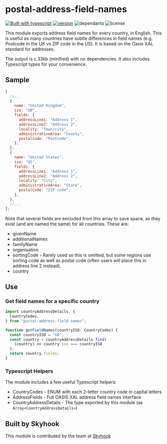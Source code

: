 # postal-address-field-names

[![Built with
typescript](https://badgen.net/badge/icon/typescript?icon=typescript&label)](https://www.typescriptlang.org/)
[![version](https://badgen.net/npm/v/postal-address-field-names)](https://www.npmjs.com/package/postal-address-field-names)
![dependants](https://badgen.net/npm/dependents/postal-address-field-names) ![license](https://badgen.net/npm/license/postal-address-field-names)

This module exports address field names for every country, in English. This is
useful as many countries have subtle differences in field names (e.g. Postcode
in the UK vs ZIP code in the US). It is based on the Oasis XAL standard for addresses.

The output is c.33kb (minified) with no dependencies. It also includes
Typescript types for your convenience.

## Sample

```javascript
[
  //...
  {
    name: "United Kingdom",
    iso: "GB",
    fields: {
      addressLine1: "Address 1",
      addressLine2: "Address 2",
      locality: "Town/city",
      administrativeArea: "County",
      postalCode: "Postcode",
    },
  },
  {
    name: "United States",
    iso: "US",
    fields: {
      addressLine1: "Address 1",
      addressLine2: "Address 2",
      locality: "City",
      administrativeArea: "State",
      postalCode: "ZIP code",
    },
  },
  //...
];
```

Note that several fields are excluded from this array to save space, as they
exist (and are named the same) for all countries. These are:

- givenName
- additionalNames
- familyName
- organisation
- sortingCode - Rarely used so this is omitted, but some regions use sorting
  code as well as postal code (often users will place this in address line 2 instead).
- country

## Use

### Get field names for a specific country

```typescript
import countryAddressDetails, {
  CountryCodes,
} from "postal-address-field-names";

function getFieldNames(countryISO: CountryCodes) {
  const countryISO = "GB";
  const country = countryAddressDetails.find(
    (country) => country.iso === countryISO
  );
  return country.fields;
}
```

### Typescript Helpers

The module includes a few useful Typescript helpers:

- CountryCodes - ENUM with each 2-letter country code in capital letters
- AddressFields - Full OASIS XAL address field names interface
- CountryAddressDetails - The type exported by this module (as `Array<CountryAddressDetails>`)

## Built by Skyhook

This module is contributed by the team at [Skyhook](https://www.skyhookadventure.com/)
